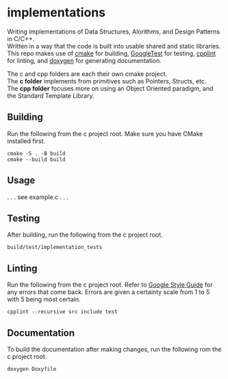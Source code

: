 # implementations
Writing implementations of Data Structures, Alorithms, and Design Patterns in C/C++.
<br>
Written in a way that the code is built into usable shared and static libraries.
<br>
This repo makes use of [cmake](https://cmake.org/) for building, [GoogleTest](https://github.com/google/googletest) for testing, [cpplint](https://github.com/cpplint/cpplint) for linting, and [doxygen](https://www.doxygen.nl/index.html) for generating documentation. 

The c and cpp folders are each their own cmake project.
<br>
The **c folder** implements from primitives such as Pointers, Structs, etc.
<br>
The **cpp folder** focuses more on using an Object Oriented paradigm, and the Standard Template Library.

## Building
Run the following from the c project root. Make sure you have CMake installed first.
```
cmake -S . -B build
cmake --build build
```

## Usage
. . . see example.c . . .

## Testing
After building, run the following from the c project root.
```
build/test/implementation_tests
```

## Linting
Run the following from the c project root. Refer to [Google Style Guide](https://google.github.io/styleguide/cppguide.html) for any errors that come back. Errors are given a certainty scale from 1 to 5 with 5 being most certain.
```
cpplint --recursive src include test
```

## Documentation
To build the documentation after making changes, run the following rom the c project root.
```
doxygen Doxyfile
```
